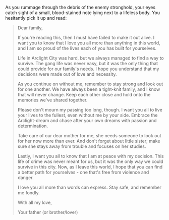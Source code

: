 As you rummage through the debris of the enemy stronghold, your eyes catch sight of a small, blood-stained note lying next to a lifeless body. You hesitantly pick it up and read:

> Dear family,
> 
> If you're reading this, then I must have failed to make it out alive. I want you to know that I love you all more than anything in this world, and I am so proud of the lives each of you has built for yourselves.
> 
> Life in Arclight City was hard, but we always managed to find a way to survive. The gang life was never easy, but it was the only thing that could provide for our family's needs. I hope you understand that my decisions were made out of love and necessity.
> 
> As you continue on without me, remember to stay strong and look out for one another. We have always been a tight-knit family, and I know that will never change. Keep each other close and hold onto the memories we've shared together.
> 
> Please don't mourn my passing too long, though. I want you all to live your lives to the fullest, even without me by your side. Embrace the Arclight-dream and chase after your own dreams with passion and determination.
> 
> Take care of our dear mother for me, she needs someone to look out for her now more than ever. And don't forget about little sister; make sure she stays away from trouble and focuses on her studies.
> 
> Lastly, I want you all to know that I am at peace with my decision. This life of crime was never meant for us, but it was the only way we could survive in this city. Now, as I leave this world, I hope that you can find a better path for yourselves - one that's free from violence and danger.
> 
> I love you all more than words can express. Stay safe, and remember me fondly.
> 
> With all my love,
> 
> Your father (or brother/lover)